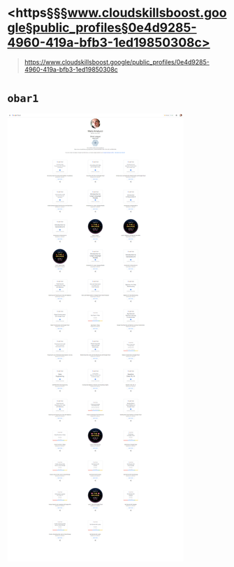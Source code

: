
# <https§§§www.cloudskillsboost.google§public_profiles§0e4d9285-4960-419a-bfb3-1ed19850308c>
> <https://www.cloudskillsboost.google/public_profiles/0e4d9285-4960-419a-bfb3-1ed19850308c>

# `obar1`

![Alt text](1701585623066.png)